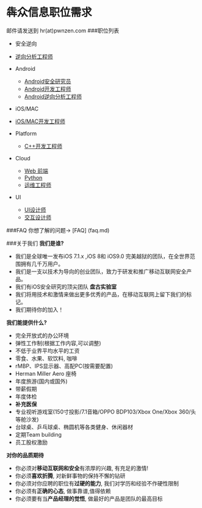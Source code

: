 # 犇众信息职位需求

邮件请发送到 hr(at)pwnzen.com
###职位列表

- 安全逆向
 - [逆向分析工程师](https://github.com/pwnzen/recruit/blob/master/jobs/reverse-engineer.md)

- Android
  - [Android安全研究员](https://github.com/pwnzen/recruit/blob/master/jobs/Android-analyst.md)
  - [Android开发工程师](https://github.com/pwnzen/recruit/blob/master/jobs/Android.md)
  - [Android逆向分析工程师](https://github.com/pwnzen/recruit/blob/master/jobs/Android-reverse.md)
- iOS/MAC
 - [iOS/MAC开发工程师](https://github.com/pwnzen/recruit/blob/master/jobs/iOS.md)
 
- Platform
  - [C++开发工程师](https://github.com/pwnzen/recruit/blob/master/jobs/C%2B%2B.md)

- Cloud
  - [Web 前端](https://github.com/pwnzen/recruit/blob/master/jobs/web-frontend.md)
  - [Python](https://github.com/pwnzen/recruit/blob/master/jobs/Python.md)
  - [运维工程师](https://github.com/pwnzen/recruit/blob/master/jobs/sre.md)
  
- UI
  - [UI设计师](https://github.com/pwnzen/recruit/blob/master/jobs/ui-designer.md)
  - [交互设计师](https://github.com/pwnzen/recruit/blob/master/jobs/interactiondesigner.md)



###FAQ
你想了解的问题-> [FAQ] (faq.md)

###关于我们
**我们是谁?**

 * 我们是全球唯一发布iOS 7.1.x ,iOS 8和 iOS9.0 完美越狱的团队，在全世界范围拥有几千万用户。 
 * 我们是一支以技术为导向的创业团队，致力于研发和推广移动互联网安全产品。   
 * 我们有iOS安全研究的顶尖团队 **盘古实验室**
 * 我们将用技术和激情来做出更多优秀的产品，在移动互联网上留下我们的标记。 
 * 我们期待你的加入！ 

**我们能提供什么?**
 - 完全开放式的办公环境
 - 弹性工作制(根据工作内容,可以调整)
 - 不低于业界平均水平的工资 
 - 零食、水果、软饮料, 咖啡
 - rMBP、IPS显示器、高配PC(按需要配置)
 - Herman Miller Aero 座椅
 - 年度旅游(国内或国外) 
 - 带薪假期
 - 年度体检 
 - **补充医保**
 - 专业视听游戏室(150寸投影/7.1音箱/OPPO BDP103/Xbox One/Xbox 360/头等舱沙发) 
 - 台球桌、乒乓球桌、椭圆机等各类健身、休闲器材 
 - 定期Team building
 - 员工股权激励 

**对你的品质期待**
 * 你必须对**移动互联网和安全**有浓厚的兴趣, 有充足的激情! 
 * 你必须**喜欢折腾**, 对新鲜事物的保持不懈的钻研 
 * 你必须对你应聘的职位有**过硬的能力**, 我们对学历和经验不作硬性限制 
 * 你必须有**正确的心态**, 做事靠谱,值得依赖 
 * 你必须要有当**产品经理的觉悟**, 做最好的产品是团队的最高目标
